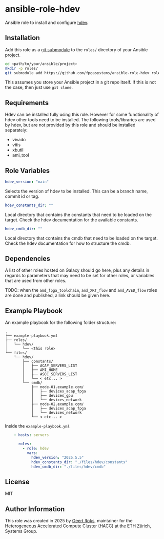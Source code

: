 ansible-role-hdev
=========

Ansible role to install and configure [hdev](https://github.com/fpgasystems/hdev).

Installation
------------

Add this role as a [git submodule](https://git-scm.com/book/en/v2/Git-Tools-Submodules) to the `roles/` directory of your Ansible project.

```bash
cd <path/to/your/ansible/project>
mkdir -p roles/
git submodule add https://github.com/fpgasystems/ansible-role-hdev roles/hdev
```

This assumes you store your Ansible project in a git repo itself. If this is not the case, then just use `git clone`.

Requirements
------------

Hdev can be installed fully using this role. However for some functionality of hdev other tools need to be installed. The following tools/libraries are used by hdev, but are not provided by this role and should be installed separately:
- vivado
- vitis
- xbutil
- ami_tool

Role Variables
--------------

```yaml
hdev_version: "main"
```
Selects the version of hdev to be installed. This can be a branch name, commit id or tag.

```yaml
hdev_constants_dir: ""
```
Local directory that contains the constants that need to be loaded on the target. Check the hdev documentation for the available constants.

```yaml
hdev_cmdb_dir: ""
```
Local directory that contains the cmdb that need to be loaded on the target. Check the hdev documentation for how to structure the cmdb.

Dependencies
------------

A list of other roles hosted on Galaxy should go here, plus any details in regards to parameters that may need to be set for other roles, or variables that are used from other roles.

TODO: when the `amd_fpga_toolchain`, `amd_XRT_flow` and `amd_AVED_flow` roles are done and published, a link should be given here.

Example Playbook
----------------

An example playbook for the following folder structure:

```
.
├── example-playbook.yml
├── roles/
│   └── hdev/
│       └── <this role>
└── files/
    └── hdev/
        ├── constants/
        │   ├── ACAP_SERVERS_LIST
        │   ├── AMI_HOME
        │   ├── ASOC_SERVERS_LIST
        │   └── < etc... >
        └── cmdb/
            ├── node-01.example.com/
            │   ├── devices_acap_fpga
            │   ├── devices_gpu
            │   └── devices_network
            ├── node-02.example.com/
            │   ├── devices_acap_fpga
            │   └── devices_network
            └── < etc... >
```

Inside the `example-playbook.yml`
```yaml
    - hosts: servers

      roles:
        - role: hdev
          vars:
            hdev_version: "2025.5.5"
            hdev_constants_dir: "./files/hdev/constants"
            hdev_cmdb_dir: "./files/hdev/cmdb"
```

License
-------

MIT

Author Information
------------------

This role was created in 2025 by [Geert Roks](https://github.com/GeertRoks), maintainer for the Heterogeneous Accelerated Compute Cluster (HACC) at the ETH Zürich, Systems Group.
